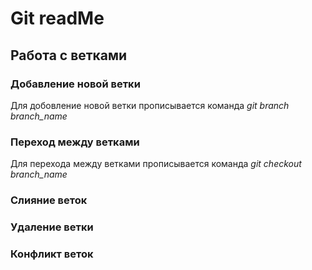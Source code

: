 # Git readMe

## Работа с ветками

### **Добавление новой ветки**
Для добовление новой ветки прописывается команда *git branch branch_name*
### **Переход между ветками**
Для перехода между ветками прописывается команда *git checkout branch_name*
### **Слияние веток**

### **Удаление ветки**

### **Конфликт веток**
